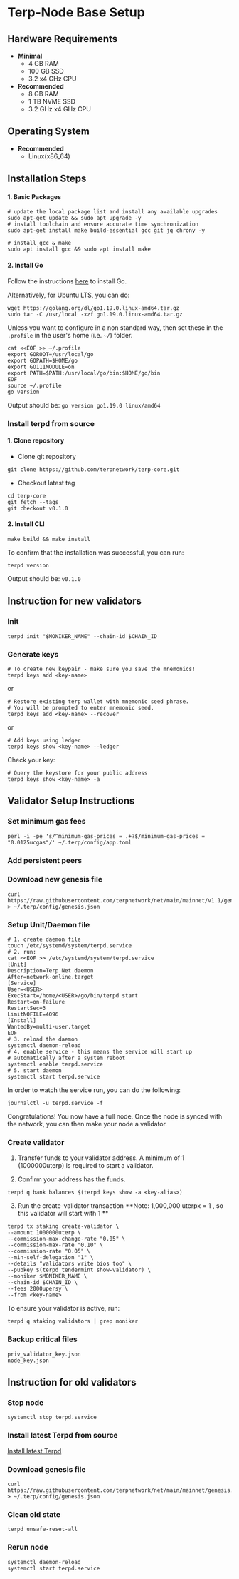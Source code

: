#  Terp-Node Base Setup

## Hardware Requirements
* **Minimal**
    * 4 GB RAM
    * 100 GB SSD
    * 3.2 x4 GHz CPU
* **Recommended**
    * 8 GB RAM
    * 1 TB NVME SSD
    * 3.2 GHz x4 GHz CPU

## Operating System

* **Recommended**
    * Linux(x86_64)


## Installation Steps
#### 1. Basic Packages
```bash:
# update the local package list and install any available upgrades 
sudo apt-get update && sudo apt upgrade -y 
# install toolchain and ensure accurate time synchronization 
sudo apt-get install make build-essential gcc git jq chrony -y
```
```bash:
# install gcc & make
sudo apt install gcc && sudo apt install make
```

#### 2. Install Go
Follow the instructions [here](https://golang.org/doc/install) to install Go.

Alternatively, for Ubuntu LTS, you can do:
```bash:
wget https://golang.org/dl/go1.19.0.linux-amd64.tar.gz
sudo tar -C /usr/local -xzf go1.19.0.linux-amd64.tar.gz
```

Unless you want to configure in a non standard way, then set these in the `.profile` in the user's home (i.e. `~/`) folder.

```bash:
cat <<EOF >> ~/.profile
export GOROOT=/usr/local/go
export GOPATH=$HOME/go
export GO111MODULE=on
export PATH=$PATH:/usr/local/go/bin:$HOME/go/bin
EOF
source ~/.profile
go version
```

Output should be: `go version go1.19.0 linux/amd64`

<a id="install-terpd"></a>
### Install terpd from source

#### 1. Clone repository

* Clone git repository
```shell
git clone https://github.com/terpnetwork/terp-core.git
```
* Checkout latest tag
```shell
cd terp-core
git fetch --tags
git checkout v0.1.0
```
#### 2. Install CLI
```shell
make build && make install
```

To confirm that the installation was successful, you can run:

```bash:
terpd version
```
Output should be: `v0.1.0`

## Instruction for new validators

### Init
```bash:
terpd init "$MONIKER_NAME" --chain-id $CHAIN_ID
```

### Generate keys

```bash:
# To create new keypair - make sure you save the mnemonics!
terpd keys add <key-name> 
```

or
```
# Restore existing terp wallet with mnemonic seed phrase. 
# You will be prompted to enter mnemonic seed. 
terpd keys add <key-name> --recover
```
or
```
# Add keys using ledger
terpd keys show <key-name> --ledger
```

Check your key:
```
# Query the keystore for your public address 
terpd keys show <key-name> -a
```

## Validator Setup Instructions

### Set minimum gas fees
```bash:
perl -i -pe 's/^minimum-gas-prices = .+?$/minimum-gas-prices = "0.0125ucgas"/' ~/.terp/config/app.toml
```

### Add persistent peers


### Download new genesis file
```bash:
curl https://raw.githubusercontent.com/terpnetwork/net/main/mainnet/v1.1/genesis.json > ~/.terp/config/genesis.json
```

### Setup Unit/Daemon file

```bash:
# 1. create daemon file
touch /etc/systemd/system/terpd.service
# 2. run:
cat <<EOF >> /etc/systemd/system/terpd.service
[Unit]
Description=Terp Net daemon
After=network-online.target
[Service]
User=<USER>
ExecStart=/home/<USER>/go/bin/terpd start
Restart=on-failure
RestartSec=3
LimitNOFILE=4096
[Install]
WantedBy=multi-user.target
EOF
# 3. reload the daemon
systemctl daemon-reload
# 4. enable service - this means the service will start up 
# automatically after a system reboot
systemctl enable terpd.service
# 5. start daemon
systemctl start terpd.service
```

In order to watch the service run, you can do the following:
```
journalctl -u terpd.service -f
```

Congratulations! You now have a full node. Once the node is synced with the network, 
you can then make your node a validator.

### Create validator
1. Transfer funds to your validator address. A minimum of 1  (1000000uterp) is required to start a validator.

2. Confirm your address has the funds.

```
terpd q bank balances $(terpd keys show -a <key-alias>)
```

3. Run the create-validator transaction
**Note: 1,000,000 uterpx = 1 , so this validator will start with 1 **

```bash:
terpd tx staking create-validator \ 
--amount 1000000uterp \ 
--commission-max-change-rate "0.05" \ 
--commission-max-rate "0.10" \ 
--commission-rate "0.05" \ 
--min-self-delegation "1" \ 
--details "validators write bios too" \ 
--pubkey $(terpd tendermint show-validator) \ 
--moniker $MONIKER_NAME \ 
--chain-id $CHAIN_ID \ 
--fees 2000upersy \
--from <key-name>
```

To ensure your validator is active, run:
```
terpd q staking validators | grep moniker
```

### Backup critical files
```bash:
priv_validator_key.json
node_key.json
```

## Instruction for old validators

### Stop node
```bash:
systemctl stop terpd.service
```

### Install latest Terpd from source

[Install latest Terpd](#install-terpd)

### Download genesis file
```bash:
curl https://raw.githubusercontent.com/terpnetwork/net/main/mainnet/genesis.json > ~/.terp/config/genesis.json
```

### Clean old state

```bash:
terpd unsafe-reset-all
```

### Rerun node
```bash:
systemctl daemon-reload
systemctl start terpd.service
```
